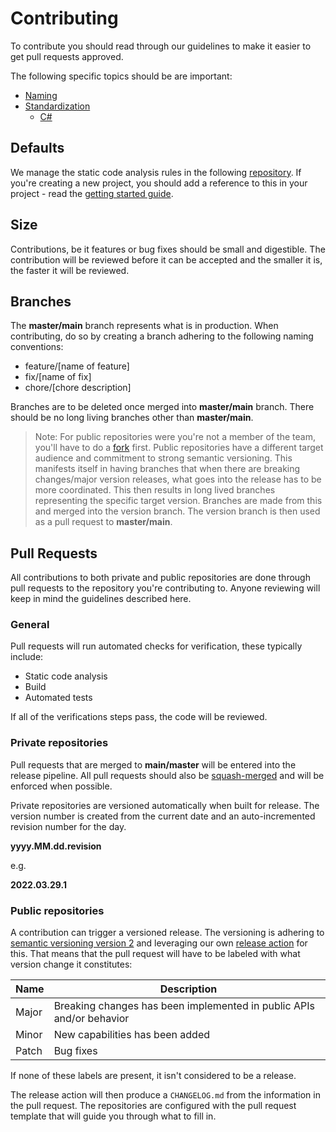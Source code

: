 # Contributing

To contribute you should read through our guidelines to make it easier to get pull requests
approved.

The following specific topics should be are important:

* [Naming](./naming.md)
* [Standardization](./standardization.md)
  * [C#](csharp.md)

## Defaults

We manage the static code analysis rules in the following [repository](https://github.com/aksio-system/Defaults).
If you're creating a new project, you should add a reference to this in your project - read the [getting started guide](https://github.com/aksio-system/Defaults#getting-started).

## Size

Contributions, be it features or bug fixes should be small and digestible.
The contribution will be reviewed before it can be accepted and the smaller it is, the faster it will be reviewed.

## Branches

The **master/main** branch represents what is in production.
When contributing, do so by creating a branch adhering to the following naming conventions:

* feature/[name of feature]
* fix/[name of fix]
* chore/[chore description]

Branches are to be deleted once merged into **master/main** branch. There should be no long living branches other than **master/main**.

> Note:
> For public repositories were you're not a member of the team, you'll have to do a [fork](https://docs.github.com/en/get-started/quickstart/fork-a-repo) first.
> Public repositories have a different target audience and commitment to strong semantic versioning. This manifests itself in having branches that when there
> are breaking changes/major version releases, what goes into the release has to be more coordinated. This then results in long lived branches representing the
> specific target version. Branches are made from this and merged into the version branch. The version branch is then used
> as a pull request to **master/main**.

## Pull Requests

All contributions to both private and public repositories are done through pull requests to the repository you're contributing to.
Anyone reviewing will keep in mind the guidelines described here.

### General

Pull requests will run automated checks for verification, these typically include:

* Static code analysis
* Build
* Automated tests

If all of the verifications steps pass, the code will be reviewed.

### Private repositories

Pull requests that are merged to **main/master** will be entered into the release pipeline.
All pull requests should also be [squash-merged](https://docs.microsoft.com/en-us/azure/devops/repos/git/merging-with-squash?view=azure-devops) and will be enforced when possible.

Private repositories are versioned automatically when built for release.
The version number is created from the current date and an auto-incremented revision number for the day.

**yyyy.MM.dd.revision**

e.g.

**2022.03.29.1**

### Public repositories

A contribution can trigger a versioned release. The versioning is adhering to [semantic versioning version 2](https://semver.org)
and leveraging our own [release action](https://github.com/aksio-system/release-action) for this.
That means that the pull request will have to be labeled with what version change it constitutes:

| Name | Description |
| ---- | ----------- |
| Major | Breaking changes has been implemented in public APIs and/or behavior |
| Minor | New capabilities has been added |
| Patch | Bug fixes |

If none of these labels are present, it isn't considered to be a release.

The release action will then produce a `CHANGELOG.md` from the information in the pull request.
The repositories are configured with the pull request template that will guide you through what to fill in.
